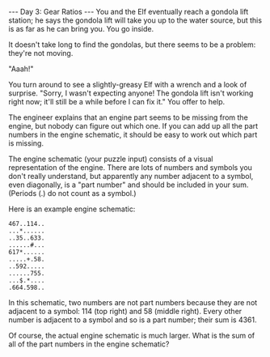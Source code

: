 --- Day 3: Gear Ratios ---
You and the Elf eventually reach a gondola lift station; he says the gondola 
lift will take you up to the water source, but this is as far as he can 
bring you. You go inside.

It doesn't take long to find the gondolas, but there seems to be a 
problem: they're not moving.

"Aaah!"

You turn around to see a slightly-greasy Elf with a wrench and a look of 
surprise. "Sorry, I wasn't expecting anyone! The gondola lift isn't working 
right now; it'll still be a while before I can fix it." You offer to help.

The engineer explains that an engine part seems to be missing from the 
engine, but nobody can figure out which one. If you can add up all the part 
numbers in the engine schematic, it should be easy to work out which part 
is missing.

The engine schematic (your puzzle input) consists of a visual representation 
of the engine. There are lots of numbers and symbols you don't really understand, 
but apparently any number adjacent to a symbol, even diagonally, is a "part 
number" and should be included in your sum. (Periods (.) do not count as a 
symbol.)

Here is an example engine schematic:

    467..114..
    ...*......
    ..35..633.
    ......#...
    617*......
    .....+.58.
    ..592.....
    ......755.
    ...$.*....
    .664.598..

In this schematic, two numbers are not part numbers because they are not adjacent 
to a symbol: 114 (top right) and 58 (middle right). Every other number is
adjacent to a symbol and so is a part number; their sum is 4361.

Of course, the actual engine schematic is much larger. What is the sum of all 
of the part numbers in the engine schematic?